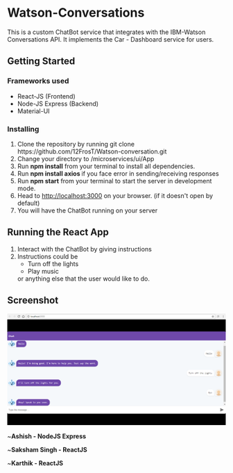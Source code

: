 # Watson-Conversations
  This is a custom ChatBot service that integrates with the IBM-Watson Conversations API. It implements the Car - Dashboard service for users.
  
 ## Getting Started 
 
### Frameworks used
  <ul>
  <li> React-JS (Frontend)</li>
  <li> Node-JS Express (Backend)</li>
  <li> Material-UI</li>
  </ul>
 
 ### Installing
 <ol>
  <li> Clone the repository by running git clone https://github.com/12FrosT/Watson-conversation.git </li>
  <li> Change your directory to /microservices/ui/App </li>
  <li> Run <strong>npm install</strong> from your terminal to install all dependencies.</li>
  <li> Run <strong>npm install axios </strong> if you face error in sending/receiving responses
  <li> Run <strong>npm start</strong> from your terminal to start the server in development mode.</li>
  <li> Head to <a href = "http://localhost:3000">http://localhost:3000</a> on your browser. (if it doesn't open by default)</li>
  <li> You will have the ChatBot running on your server </li>
  </ol>
  
  ## Running the React App
  <ol>
  <li> Interact with the ChatBot by giving instructions </li>
  <li> Instructions could be
    <ul>
      <li> Turn off the lights </li>
      <li> Play music </li>
    </ul>
    or anything else that the user would like to do. </li>
  </ol>
  
  ## Screenshot
  
  <img src = "https://github.com/12FrosT/Watson-conversation/blob/master/microservices/ui/image.png" />
  
   <p>~<strong>Ashish - NodeJS Express</strong></p>
   <p>~<strong>Saksham Singh - ReactJS</strong></p>
    <p>~<strong>Karthik - ReactJS</strong></p>


 
  

